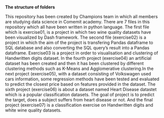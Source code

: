**The structure of folders**

This repository has been created by Champions team in which all members are studying data science in Comemit academy.
There are 7 files in this repository which all have been written in python language. The first file which is exercise01,
is a project in which two wine quality datasets have been visualized by Dash framework. The second file (exercise02) is 
a project in which the aim of the project is transfering Pandas dataframe to SQL database and  also converting the SQL
query’s result into a Pandas dataframe. Exercise03 is a project in order to visualisation and clustering of Handwritten
digits dataset. In the fourth project (exercise04) an artificial dataset has been created and then it has been clustered
by different clustering methods such as K-Means and Agglomerative clustering.In the next project (exercise05), with a dataset
consisting of Volkswagen used cars information, some regression methods have been tested and evaluated to predict the closest 
price based on features provided in the dataset. The sixth project (exercise06) is about a dataset named Heart Disease
datastet which is a popular classification datasets. The goal of project is to predict the target, does a subject suffers from
heart disease or not. And the final project (exercise07) is a classification exercise on Handwritten digits and white wine 
quality datasets.

